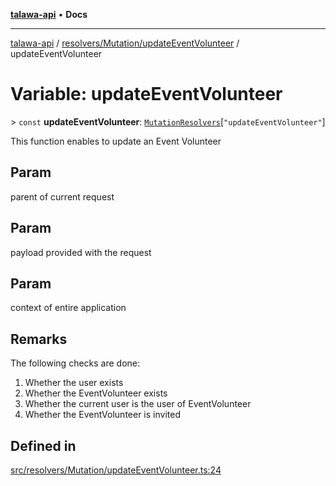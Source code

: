 [**talawa-api**](../../../../README.md) • **Docs**

***

[talawa-api](../../../../modules.md) / [resolvers/Mutation/updateEventVolunteer](../README.md) / updateEventVolunteer

# Variable: updateEventVolunteer

\> `const` **updateEventVolunteer**: [`MutationResolvers`](../../../../types/generatedGraphQLTypes/type-aliases/MutationResolvers.md)\[`"updateEventVolunteer"`\]

This function enables to update an Event Volunteer

## Param

parent of current request

## Param

payload provided with the request

## Param

context of entire application

## Remarks

The following checks are done:
1. Whether the user exists
2. Whether the EventVolunteer exists
3. Whether the current user is the user of EventVolunteer
4. Whether the EventVolunteer is invited

## Defined in

[src/resolvers/Mutation/updateEventVolunteer.ts:24](https://github.com/PalisadoesFoundation/talawa-api/blob/f1c816bca43cc03a8c1bd303394e2550a50db017/src/resolvers/Mutation/updateEventVolunteer.ts#L24)

